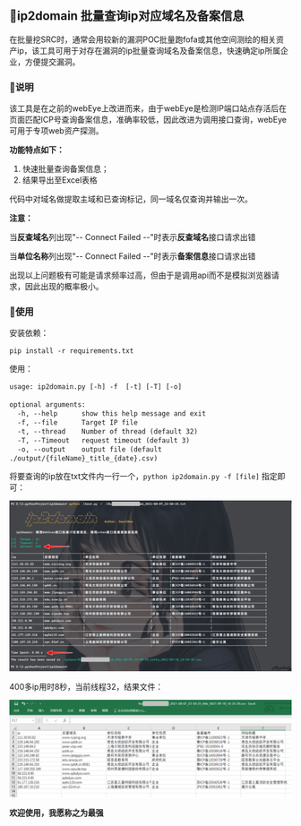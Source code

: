 ## 🎯ip2domain 批量查询ip对应域名及备案信息

在批量挖SRC时，通常会用较新的漏洞POC批量跑fofa或其他空间测绘的相关资产ip，该工具可用于对存在漏洞的ip批量查询域名及备案信息，快速确定ip所属企业，方便提交漏洞。

### 📢说明

该工具是在之前的webEye上改进而来，由于webEye是检测IP端口站点存活后在页面匹配ICP号查询备案信息，准确率较低，因此改进为调用接口查询，webEye可用于专项web资产探测。

**功能特点如下：**

1.  快速批量查询备案信息；
2.  结果导出至Excel表格

代码中对域名做提取主域和已查询标记，同一域名仅查询并输出一次。

**注意：**

当**反查域名**列出现"-- Connect Failed --"时表示**反查域名**接口请求出错

当**单位名称**列出现"-- Connect Failed --"时表示**备案信息**接口请求出错

出现以上问题极有可能是请求频率过高，但由于是调用api而不是模拟浏览器请求，因此出现的概率极小。

### 🚩使用

安装依赖：

```
pip install -r requirements.txt
```

使用：

```
usage: ip2domain.py [-h] -f  [-t] [-T] [-o]

optional arguments:
  -h, --help      show this help message and exit
  -f, --file      Target IP file
  -t, --thread    Number of thread (default 32)
  -T, --Timeout   request timeout (default 3)
  -o, --output    output file (default ./output/{fileName}_title_{date}.csv)
```

将要查询的ip放在txt文件内一行一个，`python ip2domain.py -f [file]` 指定即可：

![image_2021-09-18_16-41-34](README.assets/image_2021-09-18_16-41-34.png)

400多ip用时8秒，当前线程32，结果文件：

![image_2021-09-18_16-39-54](README.assets/image_2021-09-18_16-39-54.png)

**欢迎使用，我愿称之为最强**
